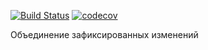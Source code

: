 [![Build Status](https://travis-ci.org/Denis-Sotnikov/job4j_threads.svg?branch=master)](https://travis-ci.org/Denis-Sotnikov/job4j_threads)
[![codecov](https://codecov.io/gh/Denis-Sotnikov/job4j_threads/branch/master/graph/badge.svg?token=LGCA6Y5TTP)](https://codecov.io/gh/Denis-Sotnikov/job4j_threads)


Объединение зафиксированных изменений